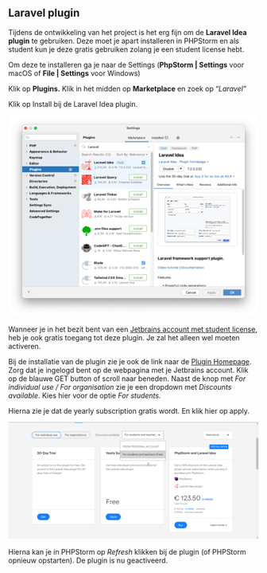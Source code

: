 ## Laravel plugin

Tijdens de ontwikkeling van het project is het erg fijn om de **Laravel Idea plugin** te gebruiken. Deze moet je apart installeren in PHPStorm en als student kun je deze gratis gebruiken zolang je een student license hebt.

Om deze te installeren ga je naar de Settings (**PhpStorm | Settings** voor macOS of **File | Settings** voor Windows)

Klik op ****************Plugins.**************** Klik in het midden op **Marketplace** en zoek op “*Laravel”*

Klik op Install bij de Laravel Idea plugin.

![plugins](../images/plugins.png)

Wanneer je in het bezit bent van een [Jetbrains account met student license](https://www.jetbrains.com/shop/eform/students/), heb je ook gratis toegang tot deze plugin. Je zal het alleen wel moeten activeren.

Bij de installatie van de plugin zie je ook de link naar de [Plugin Homepage](https://plugins.jetbrains.com/plugin/13441-laravel-idea/pricing#edition=personal&tabs). Zorg dat je ingelogd bent op de webpagina met je Jetbrains account. Klik op de blauwe GET button of scroll naar beneden. Naast de knop met *For individual use / For organisation* zie je een dropdown met *Discounts available*. Kies hier voor de optie *For students.*

Hierna zie je dat de yearly subscription gratis wordt. En klik hier op apply.

![plugin payment](../images/plugin-payment.png)

Hierna kan je in PHPStorm op *Refresh* klikken bij de plugin (of PHPStorm opnieuw opstarten). De plugin is nu geactiveerd.